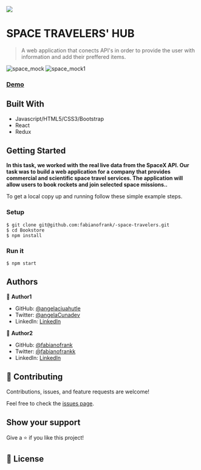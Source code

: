 ![](https://img.shields.io/badge/Microverse-blueviolet)

# SPACE TRAVELERS' HUB

> A web application that conects API's in order to provide the user with information and add their preffered items.

![space_mock](https://user-images.githubusercontent.com/68971295/196520747-6ed3ffed-af27-42ed-aeda-cf1610e2de19.png)
![space_mock1](https://user-images.githubusercontent.com/68971295/196520763-d96f899b-e431-44b9-bece-5fd9147e0e1b.png)



### [Demo](https://fabianofrank.github.io/space-travelers/)

## Built With

- Javascript/HTML5/CSS3/Bootstrap
- React
- Redux

## Getting Started

**In this task, we worked with the real live data from the SpaceX API. Our task was to build a web application for a company that provides commercial and scientific space travel services. The application will allow users to book rockets and join selected space missions..**

To get a local copy up and running follow these simple example steps.

### Setup
```console
$ git clone git@github.com:fabianofrank/-space-travelers.git
$ cd Bookstore
$ npm install 
```

### Run it
```console
$ npm start 
```

## Authors

👤 **Author1**

- GitHub: [@angelaciuahutle](https://github.com/angelaciuahutle)
- Twitter: [@angelaCunadev](https://twitter.com/angelaCunadev)
- LinkedIn: [LinkedIn](https://linkedin.com/in/angelacuahutle)

👤 **Author2**

- GitHub: [@fabianofrank](https://github.com/fabianofrank)
- Twitter: [@fabianofrankk](https://twitter.com/fabianofrankk)
- LinkedIn: [LinkedIn](https://linkedin.com/in/fabianofrank)

## 🤝 Contributing

Contributions, issues, and feature requests are welcome!

Feel free to check the [issues page](../../issues/).

## Show your support

Give a ⭐️ if you like this project!

## 📝 License

